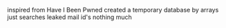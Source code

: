 inspired from Have I Been Pwned 
created a temporary database by arrays 
just searches leaked mail id's
nothing much
